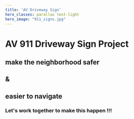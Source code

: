 ```yaml
---
title: 'AV Driveway Sign'
hero_classes: parallax text-light
hero_image: "911_signs.jpg"
---
```


# AV 911 Driveway Sign Project
## make the neighborhood safer
## &
## easier to navigate

### Let's work together to make this happen !!!





